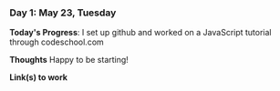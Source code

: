 

### Day 1: May 23, Tuesday

**Today's Progress**: I set up github and worked on a JavaScript tutorial through codeschool.com

**Thoughts** Happy to be starting! 

**Link(s) to work**

